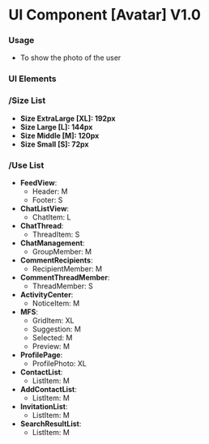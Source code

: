 # UI Component [Avatar] V1.0
### Usage
- To show the photo of the user

### UI Elements

### /Size List
- **Size ExtraLarge [XL]: 192px**
- **Size Large [L]: 144px**
- **Size Middle [M]: 120px**
- **Size Small [S]: 72px**

### /Use List
- **FeedView**:
  - Header: M
  - Footer: S
- **ChatListView**:
  - ChatItem: L
- **ChatThread**:
  - ThreadItem: S
- **ChatManagement**:
  - GroupMember: M
- **CommentRecipients**:
  - RecipientMember: M
- **CommentThreadMember**:
  - ThreadMember: S
- **ActivityCenter**:
  - NoticeItem: M
- **MFS**:
  - GridItem: XL
  - Suggestion: M
  - Selected: M
  - Preview: M
- **ProfilePage**:
  - ProfilePhoto: XL
- **ContactList**:
  - ListItem: M
- **AddContactList**:
  - ListItem: M
- **InvitationList**:
  - ListItem: M
- **SearchResultList**:
  - ListItem: M
